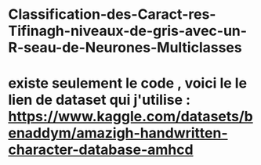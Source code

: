 ﻿# Classification-des-Caract-res-Tifinagh-niveaux-de-gris-avec-un-R-seau-de-Neurones-Multiclasses
# existe seulement le code , voici le le lien de dataset qui j'utilise : https://www.kaggle.com/datasets/benaddym/amazigh-handwritten-character-database-amhcd

